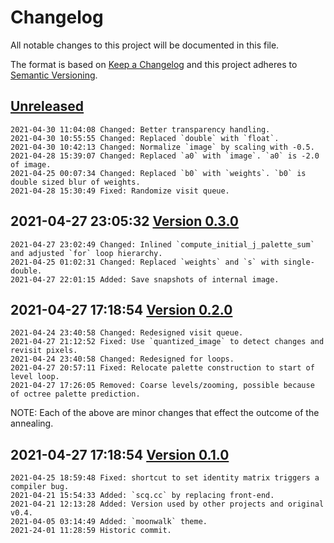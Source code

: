 # Changelog

All notable changes to this project will be documented in this file.

The format is based on [Keep a Changelog](http://keepachangelog.com/en/1.0.0/)
and this project adheres to [Semantic Versioning](http://semver.org/spec/v2.0.0.html).

## [Unreleased]

```
2021-04-30 11:04:08 Changed: Better transparency handling.
2021-04-30 10:55:55 Changed: Replaced `double` with `float`.
2021-04-30 10:42:13 Changed: Normalize `image` by scaling with -0.5.  
2021-04-28 15:39:07 Changed: Replaced `a0` with `image`. `a0` is -2.0 of image.
2021-04-25 00:07:34 Changed: Replaced `b0` with `weights`. `b0` is double sized blur of weights.
2021-04-28 15:30:49 Fixed: Randomize visit queue. 
```

## 2021-04-27 23:05:32 [Version 0.3.0]

```
2021-04-27 23:02:49 Changed: Inlined `compute_initial_j_palette_sum` and adjusted `for` loop hierarchy.
2021-04-25 01:02:31 Changed: Replaced `weights` and `s` with single-double.
2021-04-27 22:01:15 Added: Save snapshots of internal image. 
```

## 2021-04-27 17:18:54 [Version 0.2.0]

```
2021-04-24 23:40:58 Changed: Redesigned visit queue.
2021-04-27 21:12:52 Fixed: Use `quantized_image` to detect changes and revisit pixels.
2021-04-24 23:40:58 Changed: Redesigned for loops.
2021-04-27 20:57:11 Fixed: Relocate palette construction to start of level loop.
2021-04-27 17:26:05 Removed: Coarse levels/zooming, possible because of octree palette prediction.
```

NOTE: Each of the above are minor changes that effect the outcome of the annealing.

## 2021-04-27 17:18:54 [Version 0.1.0]

```
2021-04-25 18:59:48 Fixed: shortcut to set identity matrix triggers a compiler bug.
2021-04-21 15:54:33 Added: `scq.cc` by replacing front-end.
2021-04-21 12:13:28 Added: Version used by other projects and original v0.4.
2021-04-05 03:14:49 Added: `moonwalk` theme.
2021-24-01 11:28:59 Historic commit.
```

[Unreleased]: https://github.com/xyzzy/scq/compare/v0.3.0...HEAD
[Version 0.3.0]: https://github.com/xyzzy/scq/compare/v0.2.0...v0.3.0
[Version 0.2.0]: https://github.com/xyzzy/scq/compare/v0.1.0...v0.2.0
[Version 0.1.0]: https://github.com/xyzzy/scq/tree/v0.1.0